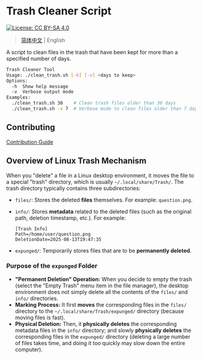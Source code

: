 # Trash Cleaner Script

[![License: CC BY-SA 4.0](https://img.shields.io/badge/License-CC%20BY--SA%204.0-lightgrey.svg)](https://creativecommons.org/licenses/by-sa/4.0/)

> [简体中文](README.md) | English

A script to clean files in the trash that have been kept for more than a specified number of days.

```bash
Trash Cleaner Tool
Usage: ./clean_trash.sh [-h] [-v] <days to keep>
Options:
  -h  Show help message
  -v  Verbose output mode
Examples:
  ./clean_trash.sh 30    # Clean trash files older than 30 days
  ./clean_trash.sh -v 7  # Verbose mode to clean files older than 7 days
```

## Contributing

[Contribution Guide](CONTRIBUTING.md)

## Overview of Linux Trash Mechanism

When you "delete" a file in a Linux desktop environment, it moves the file to a special "trash" directory, which is usually `~/.local/share/Trash/`.
The trash directory typically contains three subdirectories:

- `files/`: Stores the deleted **files** themselves. For example: `question.png`.
- `info/`: Stores **metadata** related to the deleted files (such as the original path, deletion timestamp, etc.). For example:

  ```plaintext ~/.local/share/Trash/info/question.png.trashinfo
  [Trash Info]
  Path=/home/user/question.png
  DeletionDate=2025-08-13T19:47:35
  ```

- `expunged/`: Temporarily stores files that are to be **permanently deleted**.

### Purpose of the `expunged` Folder

- **"Permanent Deletion" Operation:** When you decide to empty the trash (select the "Empty Trash" menu item in the file manager), the desktop environment does not simply delete all the contents of the `files/` and `info/` directories.
- **Marking Process:** It first **moves** the corresponding files in the `files/` directory to the `~/.local/share/Trash/expunged/` directory (because moving files is fast).
- **Physical Deletion:** Then, it **physically deletes** the corresponding metadata files in the `info/` directory; and slowly **physically deletes** the corresponding files in the `expunged/` directory (deleting a large number of files takes time, and doing it too quickly may slow down the entire computer).